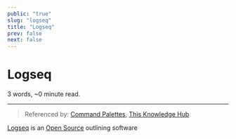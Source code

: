 ```yaml
---
public: "true"
slug: "logseq"
title: "Logseq"
prev: false
next: false
---
```

<script setup>
import { data } from '../../git.data.ts';
import { useData } from 'vitepress';
const pageData = useData();
</script>
<h1 class="p-name">Logseq</h1>
<p>3 words, ~0 minute read. <span v-html="data[`site/${pageData.page.value.relativePath}`]" /></p>
<hr/>

> Referenced by: [Command Palettes](/garden/command-palettes/index.md), [This Knowledge Hub](/garden/this-knowledge-hub/index.md)

[Logseq](https://logseq.com) is an [Open Source](/garden/open-source/index.md) outlining software